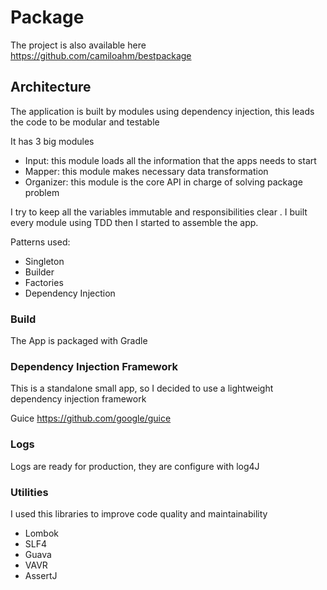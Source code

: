 # Package

The project is also available here https://github.com/camiloahm/bestpackage

## Architecture

The application is built by modules using dependency injection, this leads the code to be modular and testable 

It has 3 big modules
* Input: this module loads all the information that the apps needs to start
* Mapper: this module makes necessary data transformation
* Organizer: this module is the core API in charge of solving package problem

I try to keep all the variables immutable and responsibilities clear . I built every module using TDD then I started to assemble the app.

Patterns used:
* Singleton
* Builder 
* Factories
* Dependency Injection

### Build
The App is packaged with Gradle


### Dependency Injection Framework

This is a standalone small app, so I decided to use a lightweight dependency injection framework  

Guice https://github.com/google/guice

### Logs

Logs are ready for production, they are configure with log4J

### Utilities

I used this libraries to improve code quality and maintainability

* Lombok
* SLF4
* Guava 
* VAVR
* AssertJ